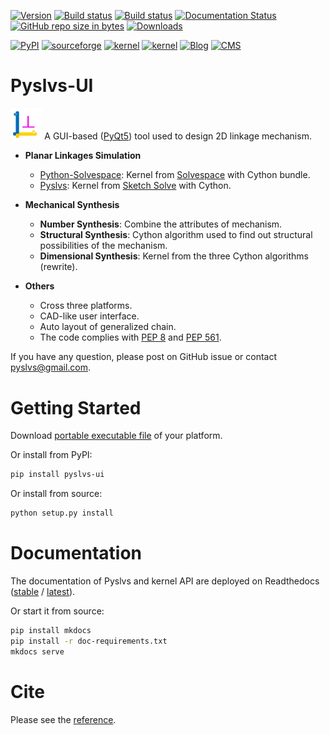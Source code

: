[![Version](https://img.shields.io/badge/version-19.10.0-yellow.svg)](https://github.com/KmolYuan/Pyslvs-UI/releases/latest)
[![Build status](https://ci.appveyor.com/api/projects/status/d2rxv6psmuj5fco9?svg=true)](https://ci.appveyor.com/project/KmolYuan/pyslvs-ui)
[![Build status](https://img.shields.io/travis/KmolYuan/Pyslvs-UI.svg?logo=travis)](https://travis-ci.org/KmolYuan/Pyslvs-UI)
[![Documentation Status](https://readthedocs.org/projects/pyslvs-ui/badge/?version=latest)](https://pyslvs-ui.readthedocs.io/en/latest/?badge=latest)
[![GitHub repo size in bytes](https://img.shields.io/github/repo-size/KmolYuan/Pyslvs-UI.svg)](https://github.com/KmolYuan/Pyslvs-UI/releases)
[![Downloads](https://img.shields.io/github/downloads/KmolYuan/Pyslvs-UI/total.svg)](https://github.com/KmolYuan/Pyslvs-UI/releases)

[![PyPI](https://img.shields.io/pypi/v/pyslvs-ui.svg)](https://pypi.org/project/pyslvs-ui/)
[![sourceforge](https://img.shields.io/badge/site-sourceforge-green.svg)](https://sourceforge.net/projects/pyslvs/)
[![kernel](https://img.shields.io/badge/kernel-python--solvespace-orange.svg)](https://github.com/KmolYuan/solvespace)
[![kernel](https://img.shields.io/badge/kernel-pyslvs-orange.svg)](https://github.com/KmolYuan/pyslvs)
[![Blog](https://img.shields.io/badge/info-blog-blue.svg)](http://www.pyslvs.com/blog/index.html)
[![CMS](https://img.shields.io/badge/info-cms-blue.svg)](http://www.pyslvs.com/content/)

# Pyslvs-UI

<img src="docs/img/favicon.png" width="10%"/> A GUI-based ([PyQt5]) tool used to design 2D linkage mechanism.

+ **Planar Linkages Simulation**

    - [Python-Solvespace]: Kernel from [Solvespace] with Cython bundle.
    - [Pyslvs]: Kernel from [Sketch Solve] with Cython.

+ **Mechanical Synthesis**

    - **Number Synthesis**: Combine the attributes of mechanism.
    - **Structural Synthesis**: Cython algorithm used to find out structural possibilities of the mechanism.
    - **Dimensional Synthesis**: Kernel from the three Cython algorithms (rewrite).

+ **Others**

    - Cross three platforms.
    - CAD-like user interface.
    - Auto layout of generalized chain.
    - The code complies with [PEP 8] and [PEP 561].

If you have any question, please post on GitHub issue or contact <pyslvs@gmail.com>.

# Getting Started

Download [portable executable file](https://github.com/KmolYuan/Pyslvs-UI/releases) of your platform.

Or install from PyPI:

```bash
pip install pyslvs-ui
```

Or install from source:

```bash
python setup.py install
```

# Documentation

The documentation of Pyslvs and kernel API are deployed on Readthedocs ([stable] / [latest]).

Or start it from source:

```bash
pip install mkdocs
pip install -r doc-requirements.txt
mkdocs serve
```

# Cite

Please see the [reference](https://pyslvs-ui.readthedocs.io/en/stable/references/#cite).

[PyQt5]: https://www.riverbankcomputing.com/software/pyqt/download5
[Solvespace]: http://solvespace.com
[Python-Solvespace]: https://github.com/KmolYuan/solvespace
[Pyslvs]: https://github.com/KmolYuan/pyslvs
[Sketch Solve]: https://code.google.com/archive/p/sketchsolve/
[PEP 8]: https://www.python.org/dev/peps/pep-0008
[PEP 561]: https://www.python.org/dev/peps/pep-0561
[stable]: https://pyslvs-ui.readthedocs.io/en/stable/
[latest]: https://pyslvs-ui.readthedocs.io/en/latest/
